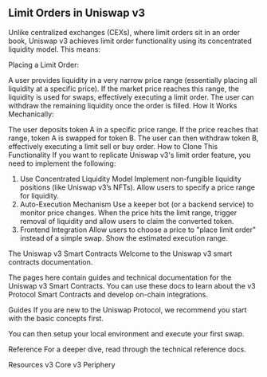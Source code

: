## Limit Orders in Uniswap v3
    
Unlike centralized exchanges (CEXs), where limit orders sit in an order book, Uniswap v3 achieves limit order functionality using its concentrated liquidity model. This means:

Placing a Limit Order:

A user provides liquidity in a very narrow price range (essentially placing all liquidity at a specific price).
If the market price reaches this range, the liquidity is used for swaps, effectively executing a limit order.
The user can withdraw the remaining liquidity once the order is filled.
How It Works Mechanically:

The user deposits token A in a specific price range.
If the price reaches that range, token A is swapped for token B.
The user can then withdraw token B, effectively executing a limit sell or buy order.
How to Clone This Functionality
If you want to replicate Uniswap v3's limit order feature, you need to implement the following:

1. Use Concentrated Liquidity Model
Implement non-fungible liquidity positions (like Uniswap v3’s NFTs).
Allow users to specify a price range for liquidity.
2. Auto-Execution Mechanism
Use a keeper bot (or a backend service) to monitor price changes.
When the price hits the limit range, trigger removal of liquidity and allow users to claim the converted token.
3. Frontend Integration
Allow users to choose a price to "place limit order" instead of a simple swap.
Show the estimated execution range.





The Uniswap v3 Smart Contracts
Welcome to the Uniswap v3 smart contracts documentation.

The pages here contain guides and technical documentation for the Uniswap v3 Smart Contracts. You can use these docs to learn about the v3 Protocol Smart Contracts and develop on-chain integrations.

Guides
If you are new to the Uniswap Protocol, we recommend you start with the basic concepts first.

You can then setup your local environment and execute your first swap.

Reference
For a deeper dive, read through the technical reference docs.

Resources
v3 Core
v3 Periphery

